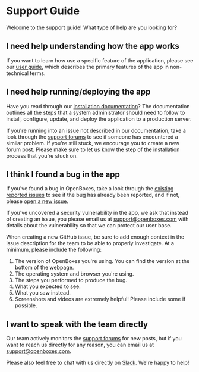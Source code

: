 Support Guide
===

Welcome to the support guide! What type of help are you looking for?

## I need help understanding how the app works
If you want to learn how use a specific feature of the application, please see our [user guide](https://help.openboxes.com/), which describes the primary features of the app in non-technical terms.

## I need help running/deploying the app
Have you read through our [installation documentation](http://docs.openboxes.com/en/latest/installation/)? The documentation outlines all the steps that a system administrator should need to follow to install, configure, update, and deploy the application to a production server.

If you're running into an issue not described in our documentation, take a look through the [support forums](https://community.openboxes.com/) to see if someone has encountered a similar problem. If you're still stuck, we encourage you to create a new forum post. Please make sure to let us know the step of the installation process that you're stuck on.

## I think I found a bug in the app
If you've found a bug in OpenBoxes, take a look through the [existing reported issues](https://github.com/openboxes/openboxes/issues) to see if the bug has already been reported, and if not, please [open a new issue](https://github.com/openboxes/openboxes/issues/new).

If you've uncovered a security vulnerability in the app, we ask that instead of creating an issue, you please email us at support@openboxes.com with details about the vulnerability so that we can protect our user base.

When creating a new GitHub issue, be sure to add enough context in the issue description for the team to be able to properly investigate. At a minimum, please include the following:

1. The version of OpenBoxes you're using. You can find the version at the bottom of the webpage.
2. The operating system and browser you're using.
3. The steps you performed to produce the bug.
4. What you expected to see.
5. What you saw instead.
6. Screenshots and videos are extremely helpful! Please include some if possible.

## I want to speak with the team directly

Our team actively monitors the [support forums](https://openboxes.uservoice.com/forums/163294-general) for new posts, but if you want to reach us directly for any reason, you can email us at support@openboxes.com.

Please also feel free to chat with us directly on [Slack](http://slack-signup.openboxes.com). We're happy to help!
